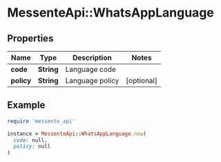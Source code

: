 # MessenteApi::WhatsAppLanguage

## Properties

| Name | Type | Description | Notes |
| ---- | ---- | ----------- | ----- |
| **code** | **String** | Language code |  |
| **policy** | **String** | Language policy | [optional] |

## Example

```ruby
require 'messente_api'

instance = MessenteApi::WhatsAppLanguage.new(
  code: null,
  policy: null
)
```


